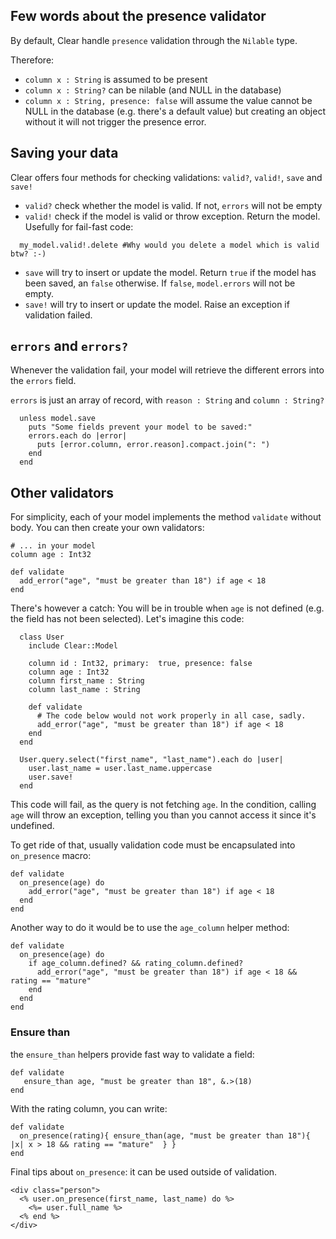 ## Few words about the presence validator
By default, Clear handle `presence` validation through the `Nilable` type.

Therefore: 
- `column x : String` is assumed to be present
- `column x : String?` can be nilable (and NULL in the database)
- `column x : String, presence: false` will assume the value cannot be NULL in the database (e.g. there's a default value) but creating an object without it will not trigger the presence error.

## Saving your data

Clear offers four methods for checking validations: `valid?`, `valid!`, `save` and `save!`

- `valid?` check whether the model is valid. If not, `errors` will not be empty 
- `valid!` check if the model is valid or throw exception. Return the model. Usefully for fail-fast code:
```crystal
  my_model.valid!.delete #Why would you delete a model which is valid btw? :-)
```
- `save` will try to insert or update the model. Return `true` if the model has been saved, an `false` otherwise. If `false`, `model.errors` will not be empty.
- `save!` will try to insert or update the model. Raise an exception if validation failed.

## `errors` and `errors?`

Whenever the validation fail, your model will retrieve the different errors into the `errors` field.

`errors` is just an array of record, with `reason : String` and `column : String?`

```crystal
  unless model.save
    puts "Some fields prevent your model to be saved:"
    errors.each do |error|
      puts [error.column, error.reason].compact.join(": ")
    end
  end
```

## Other validators

For simplicity, each of your model implements the method `validate` without body. 
You can then create your own validators:

```crystal
# ... in your model
column age : Int32

def validate
  add_error("age", "must be greater than 18") if age < 18
end
```

There's however a catch: You will be in trouble when `age` is not defined (e.g. the field has not been selected). Let's imagine this code:

```crystal
  class User
    include Clear::Model
    
    column id : Int32, primary:  true, presence: false
    column age : Int32
    column first_name : String
    column last_name : String

    def validate
      # The code below would not work properly in all case, sadly.
      add_error("age", "must be greater than 18") if age < 18
    end
  end

  User.query.select("first_name", "last_name").each do |user|
    user.last_name = user.last_name.uppercase
    user.save!
  end
```

This code will fail, as the query is not fetching `age`. In the condition, calling `age` will throw an exception, telling you than you cannot access it since it's undefined.

To get ride of that, usually validation code must be encapsulated into `on_presence` macro:

```crystal
def validate
  on_presence(age) do
    add_error("age", "must be greater than 18") if age < 18
  end
end
```

Another way to do it would be to use the `age_column` helper method:

```crystal
def validate
  on_presence(age) do
    if age_column.defined? && rating_column.defined?
      add_error("age", "must be greater than 18") if age < 18 && rating == "mature"
    end
  end
end
```

### Ensure than

the `ensure_than` helpers provide fast way to validate a field:

```crystal
def validate
   ensure_than age, "must be greater than 18", &.>(18)
end
```

With the rating column, you can write:

```crystal
def validate
  on_presence(rating){ ensure_than(age, "must be greater than 18"){ |x| x > 18 && rating == "mature"  } }
end
```

Final tips about `on_presence`: it can be used outside of validation.

```ecr
<div class="person">
  <% user.on_presence(first_name, last_name) do %>
    <%= user.full_name %>
  <% end %>
</div>
```